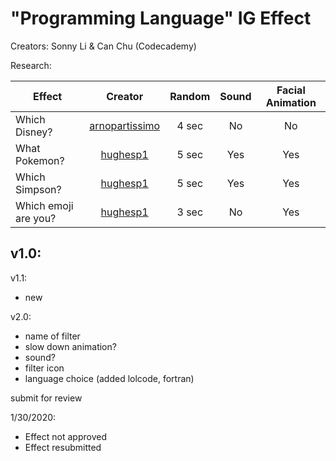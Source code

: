 # "Programming Language" IG Effect

Creators: Sonny Li & Can Chu (Codecademy)

Research:

| Effect       | Creator         | Random | Sound | Facial Animation
| ------------- |:-------------:|:---:|:---:|:---:|
| Which Disney? | [arnopartissimo](https://www.instagram.com/arnopartissimo) | 4 sec | No | No |
| What Pokemon? | [hughesp1](https://www.instagram.com/hughesp1) |   5 sec | Yes | Yes |
| Which Simpson? | [hughesp1](https://www.instagram.com/hughesp1) |  5 sec | Yes | Yes |
| Which emoji are you? | [hughesp1](https://www.instagram.com/hughesp1) | 3 sec | No | Yes |

v1.0:
- 

v1.1:
- new


v2.0:

- name of filter
- slow down animation?
- sound?
- filter icon
- language choice (added lolcode, fortran)


submit for review

1/30/2020:

- Effect not approved
- Effect resubmitted
